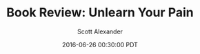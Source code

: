 ---
layout: podcast
title: "Book Review: Unlearn Your Pain"
author: Scott Alexander
description: https://slatestarcodex.com/2016/06/26/book-review-unlearn-your-pain/
date: 2016-06-26 00:30:00 PDT
length: 8596818
duration: 2149
guid: book-review-unlearn-your-pain
---